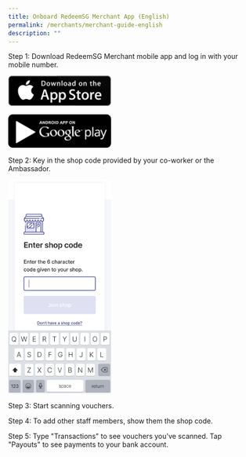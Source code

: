 ```yaml
---
title: Onboard RedeemSG Merchant App (English)
permalink: /merchants/merchant-guide-english
description: ""
---
```

Step 1: Download RedeemSG Merchant mobile app and log in with your mobile number. 

<p><a href="https://apps.apple.com/sg/app/redeemsg/id1512326240" target="blank"> <img src="/images/merchants/merchants-infographics/download-app-store.png" alt="Download RedeemSG Merchant Mobile App from App Store" style="width:210px !important;" /></a></p>


<p><a href="https://play.google.com/store/apps/details?id=sg.gov.redeem" target="blank"> <img src="/images/merchants/merchants-infographics/download-google-play.png" style="width:210px !important;"/> </a></p>



Step 2: Key in the shop code provided by your co-worker or the Ambassador. 

<p><img src="/images/merchants/merchants-infographics/english/10%20Shop%20code.png" style="width:210px !important;" alt="Shop code screen"/> </p>

Step 3: Start scanning vouchers. 

Step 4: To add other staff members, show them the shop code. 

Step 5: Type "Transactions" to see vouchers you've scanned. Tap "Payouts" to see payments to your bank account.